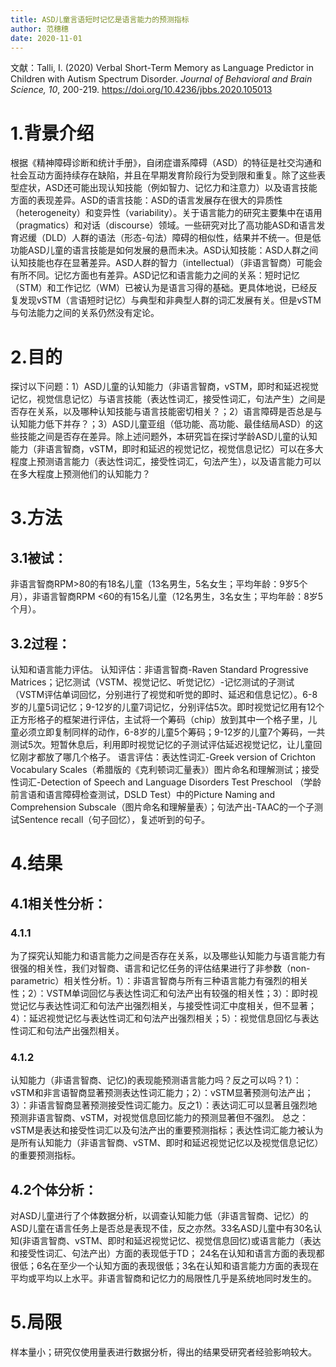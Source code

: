 ```yaml
---
title: ASD儿童言语短时记忆是语言能力的预测指标
author: 范穗穗
date: 2020-11-01
---
```

文献：Talli, I. (2020) Verbal Short-Term Memory as Language Predictor in Children with Autism Spectrum Disorder. *Journal of Behavioral and Brain Science, 10*, 200-219. https://doi.org/10.4236/jbbs.2020.105013
# 1.背景介绍
根据《精神障碍诊断和统计手册》，自闭症谱系障碍（ASD）的特征是社交沟通和社会互动方面持续存在缺陷，并且在早期发育阶段行为受到限和重复。除了这些表型症状，ASD还可能出现认知技能（例如智力、记忆力和注意力）以及语言技能方面的表现差异。ASD的语言技能：ASD的语言发展存在很大的异质性（heterogeneity）和变异性（variability）。关于语言能力的研究主要集中在语用（pragmatics）和对话（discourse）领域。一些研究对比了高功能ASD和语言发育迟缓（DLD）人群的语法（形态-句法）障碍的相似性，结果并不统一。但是低功能ASD儿童的语言技能是如何发展的悬而未决。ASD认知技能：ASD人群之间认知技能也存在显著差异。ASD人群的智力（intellectual）（非语言智商）可能会有所不同。记忆方面也有差异。ASD记忆和语言能力之间的关系：短时记忆（STM）和工作记忆（WM）已被认为是语言习得的基础。更具体地说，已经反复发现vSTM（言语短时记忆）与典型和非典型人群的词汇发展有关。但是vSTM与句法能力之间的关系仍然没有定论。
# 2.目的
探讨以下问题：1）ASD儿童的认知能力（非语言智商，vSTM，即时和延迟视觉记忆，视觉信息记忆）与语言技能（表达性词汇，接受性词汇，句法产生）之间是否存在关系，以及哪种认知技能与语言技能密切相关？；2）语言障碍是否总是与认知能力低下并存？；3）ASD儿童亚组（低功能、高功能、最佳结局ASD）的这些技能之间是否存在差异。除上述问题外，本研究旨在探讨学龄ASD儿童的认知能力（非语言智商，vSTM，即时和延迟的视觉记忆，视觉信息记忆）可以在多大程度上预测语言能力（表达性词汇，接受性词汇，句法产生），以及语言能力可以在多大程度上预测他们的认知能力？
# 3.方法
## 3.1被试：
非语言智商RPM>80的有18名儿童（13名男生，5名女生；平均年龄：9岁5个月），非语言智商RPM <60的有15名儿童（12名男生，3名女生；平均年龄：8岁5个月）。
## 3.2过程：
认知和语言能力评估。
认知评估：非语言智商-Raven Standard Progressive Matrices；记忆测试（VSTM、视觉记忆、听觉记忆）-记忆测试的子测试（VSTM评估单词回忆，分别进行了视觉和听觉的即时、延迟和信息记忆）。6-8岁的儿童5词记忆；9-12岁的儿童7词记忆，分别评估5次。即时视觉记忆用有12个正方形格子的框架进行评估，主试将一个筹码（chip）放到其中一个格子里，儿童必须立即复制同样的动作，6-8岁的儿童5个筹码；9-12岁的儿童7个筹码，一共测试5次。短暂休息后，利用即时视觉记忆的子测试评估延迟视觉记忆，让儿童回忆刚才都放了哪几个格子。
语言评估：表达性词汇-Greek version of Crichton Vocabulary Scales（希腊版的《克利顿词汇量表》）图片命名和理解测试；接受性词汇-Detection of Speech and Language Disorders Test Preschool （学龄前言语和语言障碍检查测试，DSLD Test）中的Picture Naming and Comprehension Subscale（图片命名和理解量表）；句法产出-TAAC的一个子测试Sentence recall（句子回忆），复述听到的句子。
# 4.结果
## 4.1相关性分析：
### 4.1.1
为了探究认知能力和语言能力之间是否存在关系，以及哪些认知能力与语言能力有很强的相关性，我们对智商、语言和记忆任务的评估结果进行了非参数（non-parametric）相关性分析。1）：非语言智商与所有三种语言能力有强烈的相关性；2）：VSTM单词回忆与表达性词汇和句法产出有较强的相关性；3）：即时视觉记忆与表达性词汇和句法产出强烈相关，与接受性词汇中度相关，但不显著；4）：延迟视觉记忆与表达性词汇和句法产出强烈相关；5）：视觉信息回忆与表达性词汇和句法产出强烈相关。
### 4.1.2
认知能力（非语言智商、记忆)的表现能预测语言能力吗？反之可以吗？1）：vSTM和非言语智商显著预测表达性词汇能力；2）：vSTM显著预测句法产出；3）：非语言智商显著预测接受性词汇能力。反之1）：表达词汇可以显著且强烈地预测非语言智商、vSTM，对视觉信息回忆能力的预测显著但不强烈。
总之：vSTM是表达和接受性词汇以及句法产出的重要预测指标；表达性词汇能力被认为是所有认知能力（非语言智商、vSTM、即时和延迟视觉记忆以及视觉信息记忆）的重要预测指标。
## 4.2个体分析：
对ASD儿童进行了个体数据分析，以调查认知能力低（非语言智商、记忆）的ASD儿童在语言任务上是否总是表现不佳，反之亦然。33名ASD儿童中有30名认知(非语言智商、vSTM、即时和延迟视觉记忆、视觉信息回忆)或语言能力（表达和接受性词汇、句法产出）方面的表现低于TD； 24名在认知和语言方面的表现都很低；6名在至少一个认知方面的表现很低；3名在认知和语言能力方面的表现在平均或平均以上水平。非语言智商和记忆力的局限性几乎是系统地同时发生的。
# 5.局限
样本量小；研究仅使用量表进行数据分析，得出的结果受研究者经验影响较大。




